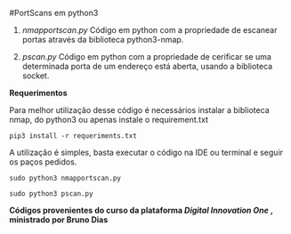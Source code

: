 #PortScans em python3
1. *nmapportscan.py*
Código em python com a propriedade de escanear portas através da biblioteca python3-nmap.

2. *pscan.py*
Código em python com a propriedade de cerificar se uma determinada porta de um endereço está aberta, usando a biblioteca socket.

**Requerimentos**

Para melhor utilização desse código é necessários instalar a biblioteca nmap, do python3 ou apenas instale o requirement.txt

~~~console
pip3 install -r requeriments.txt
~~~

A utilização é simples, basta executar o código na IDE ou terminal e seguir os paços pedidos.

~~~console
sudo python3 nmapportscan.py
~~~

~~~console
sudo python3 pscan.py
~~~


**Códigos provenientes do curso da plataforma _Digital_ _Innovation_ _One_ , ministrado por Bruno Dias**
